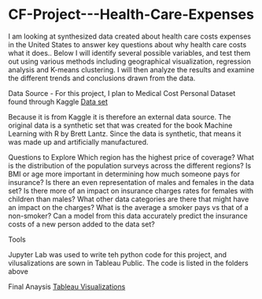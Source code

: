 # CF-Project---Health-Care-Expenses

I am looking at synthesized  data created about health care costs expenses in the United States to answer key questions about why health care costs what it does.. Below I will identify several possible variables, and test them out using various methods including geographical visualization, regression analysis and K-means clustering. I will then analyze the results and examine the different trends and conclusions drawn from the data.

Data Source - 
For this project, I plan to Medical Cost Personal Dataset found through Kaggle 
[Data set](https://www.kaggle.com/datasets/mirichoi0218/insurance/data)

Because it is from Kaggle it is therefore an external data source. The original data is a synthetic set that was created for the book Machine Learning with R by Brett Lantz. Since the data is synthetic, that means it was made up and artificially manufactured.

Questions to Explore
Which region has the highest price of coverage?
What is the distribution of the population surveys across the different regions?
Is BMI or age more important in determining how much someone pays for insurance?
Is there an even representation of males and females in the data set?
Is there more of an impact on insurance charges rates for females with children than males?
What other data categories are there that might have an impact on the charges?
What is the average a smoker pays vs that of a non-smoker?
Can a model from this data accurately predict the insurance costs of a new person added to the data set?

Tools

Jupyter Lab was used to write teh python code for this project, and vilusalizations are sown in Tableau Public.
The code is listed in the folders above

Final Anaysis
[Tableau Visualizations](https://public.tableau.com/app/profile/ken.whitney/viz/Acheivment6FinalProject/Story1?publish=yes)
